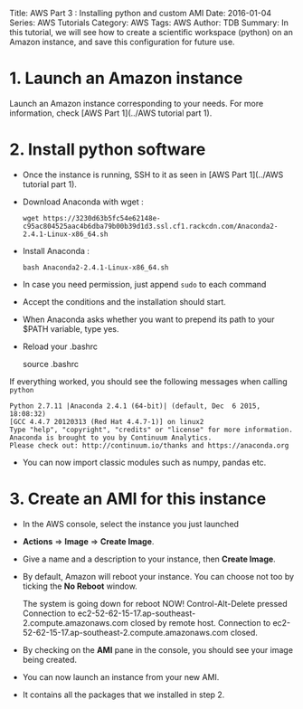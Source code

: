 Title: AWS Part 3 : Installing python and custom AMI
Date: 2016-01-04
Series: AWS Tutorials
Category: AWS
Tags: AWS
Author: TDB
Summary: In this tutorial, we will see how to create a scientific workspace (python) on an Amazon instance, and save this configuration for future use.

# 1. Launch an Amazon instance

Launch an Amazon instance corresponding to your needs.
For more information, check [AWS Part 1](../AWS tutorial part 1).


# 2. Install python software

- Once the instance is running, SSH to it as seen in  [AWS Part 1](../AWS tutorial part 1).
- Download Anaconda with wget :

	`wget https://3230d63b5fc54e62148e-c95ac804525aac4b6dba79b00b39d1d3.ssl.cf1.rackcdn.com/Anaconda2-2.4.1-Linux-x86_64.sh`

- Install Anaconda :

	`bash Anaconda2-2.4.1-Linux-x86_64.sh`

- In case you need permission, just append `sudo` to each command
- Accept the conditions and the installation should start.
- When Anaconda asks whether you want to prepend its path to your $PATH variable, type yes.
- Reload your .bashrc

	source .bashrc

If everything worked, you should see the following messages when calling `python`

	Python 2.7.11 |Anaconda 2.4.1 (64-bit)| (default, Dec  6 2015, 18:08:32) 
	[GCC 4.4.7 20120313 (Red Hat 4.4.7-1)] on linux2
	Type "help", "copyright", "credits" or "license" for more information.
	Anaconda is brought to you by Continuum Analytics.
	Please check out: http://continuum.io/thanks and https://anaconda.org

- You can now import classic modules such as numpy, pandas etc.

# 3. Create an AMI for this instance

- In the AWS console, select the instance you just launched
- **Actions** => **Image** => **Create Image**.
- Give a name and a description to your instance, then **Create Image**.
- By default, Amazon will reboot your instance. You can choose not too by ticking the **No Reboot** window.

	The system is going down for reboot NOW!
	Control-Alt-Delete pressed 
	Connection to ec2-52-62-15-17.ap-southeast-2.compute.amazonaws.com closed by remote host.
	Connection to ec2-52-62-15-17.ap-southeast-2.compute.amazonaws.com closed.

- By checking on the **AMI** pane in the console, you should see your image being created.
- You can now launch an instance from your new AMI.
- It contains all the packages that we installed in step 2.